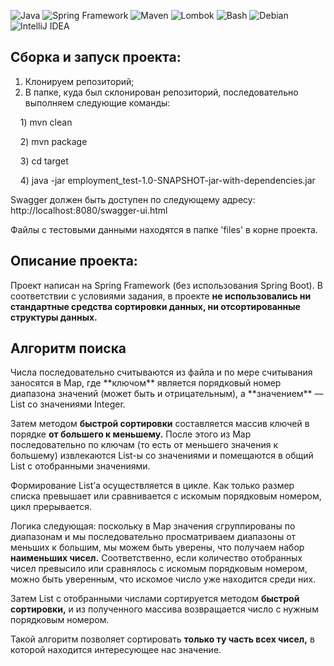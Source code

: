 ![Java](https://img.shields.io/badge/Java-17-blue?logo=openjdk)
![Spring Framework](https://img.shields.io/badge/Spring_Framework-5.x-brightgreen?logo=spring)
![Maven](https://img.shields.io/badge/Maven-Build-orange?logo=apachemaven)
![Lombok](https://img.shields.io/badge/Lombok-Enabled-red?logo=java)
![Bash](https://img.shields.io/badge/Bash-Scripting-4EAA25?logo=gnubash&logoColor=white)
![Debian](https://img.shields.io/badge/Debian-12_(Bookworm)-A81D33?logo=debian&logoColor=white)
![IntelliJ IDEA](https://img.shields.io/badge/IntelliJ_IDEA-2024-blueviolet?logo=intellijidea&logoColor=white)

<h2>Сборка и запуск проекта:</h2>

1. Клонируем репозиторий;
2. В папке, куда был склонирован репозиторий, последовательно выполняем следующие команды:

&nbsp;&nbsp;&nbsp; 1) mvn clean</p>
&nbsp;&nbsp;&nbsp; 2) mvn package</p>
&nbsp;&nbsp;&nbsp; 3) cd target</p>
&nbsp;&nbsp;&nbsp; 4) java -jar employment_test-1.0-SNAPSHOT-jar-with-dependencies.jar</p>

Swagger должен быть доступен по следующему адресу: http://localhost:8080/swagger-ui.html

Файлы с тестовыми данными находятся в папке 'files' в корне проекта.

<h2>Описание проекта:</h2>

Проект написан на Spring Framework (без использования Spring Boot).
В соответствии с условиями задания, в проекте **не использовались ни стандартные средства сортировки данных, ни отсортированные структуры данных.**


<h2>Алгоритм поиска</h2>
Числа последовательно считываются из файла и по мере считывания заносятся в Map,
где **ключом** является порядковый номер диапазона значений (может быть и отрицательным),
а **значением** — List со значениями Integer.

Затем методом **быстрой сортировки** составляется массив ключей в порядке **от большего к меньшему.**
После этого из Map последовательно по ключам (то есть от меньшего значения к большему)
извлекаются List-ы со значениями и помещаются в общий List с отобранными значениями.

Формирование List’а осуществляется в цикле.
Как только размер списка превышает или сравнивается с искомым порядковым номером, цикл прерывается.

Логика следующая: поскольку в Map значения сгруппированы по диапазонам и мы последовательно
просматриваем диапазоны от меньших к большим, мы можем быть уверены, что получаем набор **наименьших чисел.**
Соответственно, если количество отобранных чисел превысило или сравнялось с искомым порядковым номером,
можно быть уверенным, что искомое число уже находится среди них.

Затем List с отобранными числами сортируется методом **быстрой сортировки,**
и из полученного массива возвращается число с нужным порядковым номером.

Такой алгоритм позволяет сортировать **только ту часть всех чисел,** в которой находится интересующее нас значение.

